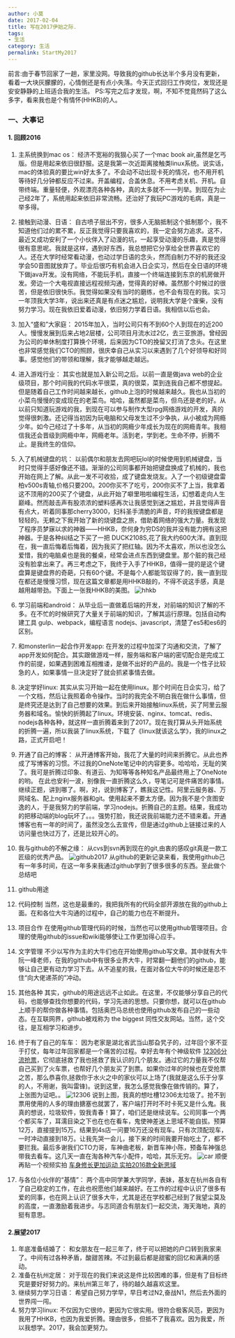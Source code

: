 ```yaml
---
author: 小莫
date: 2017-02-04
title: 写在2017伊始之际.
tags:
- 生活
category: 生活
permalink: StartMy2017
---
```

前言:由于春节回家了一趟，家里没网。导致我的github长达半个多月没有更新，看着一大块灰朦朦的，心情倒还是有点小失落。今天正式回归工作岗位，发现还是安安静静的上班适合我的生活。
PS:写完之后才发现，啊，不知不觉竟然码了这么多字，看来我也是个有情怀(HHKB)的人。
<!--more-->
### 一、大事记
#### 1. 回顾2016
1. 主系统换到mac os：
经济不宽裕的我狠心买了一个mac book air,虽然是乞丐版。但是用起来依旧很舒服。这是我第一次近距离接触类linux系统。说实话，mac的体验真的要比win好太多了。不会动不动出现卡死的情况，也不用开机等待好几分钟都反应不过来。开盖编程，合盖休息。不用考虑关机、开机。自带终端。重量轻便，外观漂亮各种各种，真的太多就不一一列举。到现在为止己经2年了，系统用起来依旧非常流畅。还治好了我玩PC游戏的毛病，真是一举多得。

2. 接触到动漫、日语：
自古喷子层出不穷，很多人无脑抵制这个抵制那个，我不知道他们过的累不累，反正我觉得只要我喜欢的，我一定会努力追求。这不，最近又成功安利了一个小伙伴入了动漫的坑，一起享受动漫的乐趣，真是觉得很有意思呢。我就是这样，遇到好东西，我总想把它分享给全世界喜欢它的人。还在大学时经常看动漫，也动过学日语的念头，然而自制力不好的我还没学会50音图就放弃了。毕业后很巧有机会进入日企实习，然后在全日语的环境下做java开发。没有网络，不能玩手机，直接一个终端连接到东京的机房做开发。旁边一个大电视直接远程视频沟通，觉得真的好棒。虽然那个时候过的很苦，但是依旧很快乐。我觉得如果没有当时的磨练，也不会有现在的我。实习一年顶我大学3年，说出来还真是有点迷之尴尬，说明我大学是个废柴，没有努力学习。现在我依旧爱着动漫，依旧努力学着日语。我相信以后也会。

3. 加入“盛和”大家庭：
2015年加入，当时公司只有不到60个人到现在的近200人。慢慢发展到后来占地2层楼，公司项目月流水过2亿，去三亚旅游。曾经因为公司的单休制度打算换个环境，后来因为CTO的挽留又打消了念头。在这里也非常感觉我们CTO的照顾，很庆幸自己从实习以来遇到了几个好领导和好同事。感觉他们的带领和理解，我才能够越走越远。

4. 进入游戏行业：
其实也就是加入新公司之后。以前一直是做java web的企业级项目，那个时间我的代码水平很菜，真的很菜，菜到连我自己都不想提起。但是随着自己工作时间越来越长，github上泡的时候越来越久。我也从当初的小菜鸟慢慢的变成现在的老菜鸟。哈哈，虽然都是菜鸟，但鸟还是老的好。从以前只知道玩游戏的我，到现在可以参与制作大型rpg网络游戏的开发，真的觉得很刺激。还记得当初因为玩电脑和父母发生过不少争执，从小被成为网瘾少年。如今己经过了十多年，从当初的网瘾少年成长为现在的网瘾青年。我相信我还会晋级到网瘾中年，网瘾老年。活到老，学到老。生命不停，折腾不止。是我终生的信仰。

5. 入了机械键盘的坑：
以前偶尔和朋友去网吧玩lol的时候使用到机械键盘，当时只觉得手感好像还不错。渐渐的公司同事都开始把键盘换成了机械的，我也开始在网上了解。从此一发不可收拾，成了键盘发烧友。入了一个初级键盘雷柏v500s青轴,价格只要200。200你买不了吃亏，200你买不了上当，我拿着这不顶用的200买了个键盘，从此开始了噼里啪啦编程生活，幻想着走向人生巅峰。然而敲击声有股浓浓的塑料感再次让我感觉到迷之尴尬，并且觉得声音有点大，听着同事那cherry3000，妇科圣手清脆的声音，吓的我按键盘都是轻轻的。无赖之下我开始了新的烧键盘之旅，借助着网络的强大力量。我发现了程序员梦寐以求的神器——HHKB，奈何身为穷DS的我并没有能力拥有这把神器。于是各种纠结之下买了一把 DUCK2108S,花了我大约600大洋。直到现在，我一直后悔着后悔着，因为我买了把红轴。因为不太喜欢，所以也没怎么爱惜，我的电脑桌也是我的餐桌，经常会进点东西到键盘里。那个脏的我己经没有脸拿出来了。再三考虑之下，我终于入手了HHKB，值得一提的是这个键盘算是键盘界的奇葩，只有60个键。不是每个人都能驾驭得了的，我一直到现在都还是慢慢习惯，现在这篇文章都是用HHKB敲的，不得不说这手感，真是越用越带劲。下面上一张我HHKB的美图。
![hhkb](https://image.xiaomo.info/blog/hhkb.png)

6. 学习前端和android：
从毕业后一直做着后端的开发，对前端的知识了解的不多。在不忙的时候研究了大量关于前端的知识，了解其运行原理。包括自动构建工具 gulp、webpack，编程语言 nodejs、javascript，清楚了es5和es6的区别。
7. 和monsterlin一起合作开发app:
在开发的过程中加深了沟通和交流，了解了app开发如何配合。其实跟做游戏一样，服务端和客户端的密切配合是完成工作的前提，如果遇到困难互相推诿，是做不出好的产品的。我是一个性子比较急的人，如果事情一旦决定好了就会抓紧事情去做。

8. 决定学好linux:
其实从实习开始一起在使用linux。那个时间在日企实习，给了一个文档，然后让我照着命令操作。当时的我完全不明白我在做什么事情，但是终究还是达到了自己想要的效果。到后来开始接触linux系统，买了阿里云服务器和域名。愉快的折腾起了linux。环境安装、nginx、tomcat、redis、nodejs各种各种，就这样一直折腾着来到了2017。现在我打算从头开始系统的折腾一遍，所以我装了linux系统，下载了《linux就该这么学》，我的linux之路，正式开启吧！

9. 开通了自己的博客：
从开通博客开始，我花了大量的时间来折腾它。从此也养成了写博客的习惯。不过我的OneNote笔记中的内容更多。哈哈哈，无耻的笑了。我可是折腾过印象、有道云、为知等等各种知名产品最终用上了OneNote的哟。
在此也安利一波，别像我一直折腾这么久，导笔记可是件痛苦的事情。继续正题，讲到哪了。啊，对，说到博客了，瞧我这记性。阿里云服务器、万网域名、配上nginx服务器和git。使用起来不要太方便。因为我不是个贪图安逸的人，于是我努力的学前端，学习nodejs。折腾自己的主题。结果，我成功的把移动端的blog玩坏了。。。强势打脸，我还说我前端能力还不错来着。开通博客也有一年的时间了，虽然没怎么去宣传，但是通过github上链接过来的人访问量也快过万了，还是比较开心的。

10. 我与github的不解之缘：
从cvs到svn再到现在的git,由衷的感叹git真是一款工匠级的优秀产品。
![github2017](https://image.xiaomo.info/github/github0204.png)
从github的更新记录来看，我使用github己有一年多时间，在这一年多来我通过github学到了很多很多的东西。至此做个总结吧
1. github用途
 1. 代码控制
当然，这也是最重的，我把我所有的代码全部开源放在我的github上面。在和各位大牛沟通的过程中，自己的能力也在不断提升。
 2. 项目合作
在使用github管理代码的时候，当然也可以使用github管理项目。合理的使用github的issue和wiki能够使让工作更加得心应手。
 3. 文字管理
不少以写作为主的大牛们也在开始使用github写文章。其中就有大牛阮一峰老师，在我的github中有很多业界大牛，时常翻一翻他们的github，能够让自己更有动力学习下去。从不追星的我，在面对各位大牛的时候还是忍不住“向大佬递茶的”冲动。
 4. 其他各种
其实，github的用途远远不止如此。在这里，不仅能够分享自己的代码，也能够查找你想要的代码，学习先进的思想。只要你想，就可以在github上顺手的帮你做各种事情。包括奥巴马总统也使用github发布自己的一些动态。在互联网界，github被戏称为 the biggest 同性交友网站。当然，这个交往，是互相学习和进步。

11. 终于有了自己的车车：
因为老家是湖北省武当山那旮旯子的，过年回个家不亚于打仗，每年过年回家都是一个痛苦的过程。幸好去年有个神级软件 [12306分流抢票](http://www.12306bypass.com/)，它彻底拯救了我也拯救了我认识的几个朋友。通过它的力量我不仅帮自己买到了火车票，也帮好几个朋友买了到票。如果你过年的时候也在受抢票之苦，那么恭喜你,拯救你于水火之中的家伙可以上场了(我就是这么乐于分享的人，不用谢，我叫雷锋)。说到这里，我怎么感觉我像在做传销的。算了，上张图为证吧。。
![12306](https://image.xiaomo.info/github/12306.png)
说到上图，我真的想吐槽12306太垃圾了。抢不到票用使用的人多的理由搪塞也就罢了，客户端打开时不时卡死又是什么鬼。我真的想说，垃圾软件，毁我青春！算了，咱们还是继续说车。公司同事一个两个都买车了，耳濡目染之下也在也在看车，鬼使神差迷上思域不能自拔。预算12万，直接提到15万。结果到4s店一问要16万还没有现车。只有次顶配现车，一时冲动直接到18万。让我先哭一会儿，接下来的时间我要开始吃土了，都不要拦我。最后多谢我们CTO力哥，车神曲老板，新晋车神小陈，预备车神强总带我去看车。这几天一直在淘各种汽车小配件，哈哈，其乐无穷。
![car](https://image.xiaomo.info/github/car.png)
顺便再贴一个视频实拍 [车身修长更加运动 实拍2016款全新思域](http://v.autohome.com.cn/v-78751.html#pvareaid=2042227)

12. 与各位小伙伴的“基情”：
两个高中同学兼大学同学，表妹，基友在杭州各自有了自己稳定的工作，在此也祝愿他们越来越好。在工作的过程中认识了很多有爱的同事，也在网上认识了很多大牛，尤其是还在学校都己经到了我望尘莫及的高度，一直激励着我进步。与志同道合有朋友们一起交流，海天海地，真的挺有意思。

#### 2.展望2017
1. 年底准备结婚了：
和女朋友在一起三年了，终于可以把她的户口转到我家来了。中间有过各种矛盾，酸甜苦辣。不过到最后都是甜蜜的回忆和满满的感动。
2. 准备在杭州定居：
对于现在的我们来说这是件比较困难的事，但是有了目标终究是要好好努力的。来杭州第三年了，待的越久越喜欢这里。
3. 继续努力学习日语：
希望自己努力学早，早日考过N2,奋战N1，然后去外面的世界闯一闯。
4. 努力学习linux:
不仅因为它很帅，更因为它很实用。很符合极客风范，更因为我用了HHKB，也因为我爱折腾。理由很多，但抵不了我喜欢。因为我爱，所以我想学。2017，我会加更努力。
